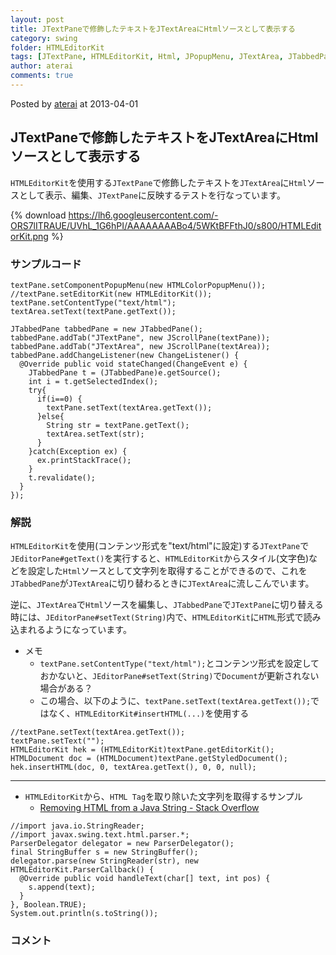 ```yaml
---
layout: post
title: JTextPaneで修飾したテキストをJTextAreaにHtmlソースとして表示する
category: swing
folder: HTMLEditorKit
tags: [JTextPane, HTMLEditorKit, Html, JPopupMenu, JTextArea, JTabbedPane, ChangeListener]
author: aterai
comments: true
---
```


Posted by [aterai](http://terai.xrea.jp/aterai.html) at 2013-04-01

## JTextPaneで修飾したテキストをJTextAreaにHtmlソースとして表示する
`HTMLEditorKit`を使用する`JTextPane`で修飾したテキストを`JTextArea`に`Html`ソースとして表示、編集、`JTextPane`に反映するテストを行なっています。


{% download https://lh6.googleusercontent.com/-ORS7lITRAUE/UVhL_1G6hPI/AAAAAAAABo4/5WKtBFFthJ0/s800/HTMLEditorKit.png %}

### サンプルコード
<pre class="prettyprint"><code>textPane.setComponentPopupMenu(new HTMLColorPopupMenu());
//textPane.setEditorKit(new HTMLEditorKit());
textPane.setContentType("text/html");
textArea.setText(textPane.getText());

JTabbedPane tabbedPane = new JTabbedPane();
tabbedPane.addTab("JTextPane", new JScrollPane(textPane));
tabbedPane.addTab("JTextArea", new JScrollPane(textArea));
tabbedPane.addChangeListener(new ChangeListener() {
  @Override public void stateChanged(ChangeEvent e) {
    JTabbedPane t = (JTabbedPane)e.getSource();
    int i = t.getSelectedIndex();
    try{
      if(i==0) {
        textPane.setText(textArea.getText());
      }else{
        String str = textPane.getText();
        textArea.setText(str);
      }
    }catch(Exception ex) {
      ex.printStackTrace();
    }
    t.revalidate();
  }
});
</code></pre>

### 解説
`HTMLEditorKit`を使用(コンテンツ形式を"text/html"に設定)する`JTextPane`で`JEditorPane#getText()`を実行すると、`HTMLEditorKit`からスタイル(文字色)などを設定した`Html`ソースとして文字列を取得することができるので、これを`JTabbedPane`が`JTextArea`に切り替わるときに`JTextArea`に流しこんでいます。

逆に、`JTextArea`で`Html`ソースを編集し、`JTabbedPane`で`JTextPane`に切り替える時には、`JEditorPane#setText(String)`内で、`HTMLEditorKit`に`HTML`形式で読み込まれるようになっています。

- メモ
    - `textPane.setContentType("text/html");`とコンテンツ形式を設定しておかないと、`JEditorPane#setText(String)`で`Document`が更新されない場合がある？
    - この場合、以下のように、`textPane.setText(textArea.getText());`ではなく、`HTMLEditorKit#insertHTML(...)`を使用する

<!-- dummy comment line for breaking list -->

<pre class="prettyprint"><code>//textPane.setText(textArea.getText());
textPane.setText("");
HTMLEditorKit hek = (HTMLEditorKit)textPane.getEditorKit();
HTMLDocument doc = (HTMLDocument)textPane.getStyledDocument();
hek.insertHTML(doc, 0, textArea.getText(), 0, 0, null);
</code></pre>

- - - -
- `HTMLEditorKit`から、`HTML Tag`を取り除いた文字列を取得するサンプル
    - [Removing HTML from a Java String - Stack Overflow](http://stackoverflow.com/questions/240546/removing-html-from-a-java-string)

<!-- dummy comment line for breaking list -->

<pre class="prettyprint"><code>//import java.io.StringReader;
//import javax.swing.text.html.parser.*;
ParserDelegator delegator = new ParserDelegator();
final StringBuffer s = new StringBuffer();
delegator.parse(new StringReader(str), new HTMLEditorKit.ParserCallback() {
  @Override public void handleText(char[] text, int pos) {
    s.append(text);
  }
}, Boolean.TRUE);
System.out.println(s.toString());
</code></pre>

### コメント
